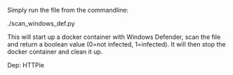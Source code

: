 Simply run the file from the commandline:

./scan_windows_def.py <filename>

This will start up a docker container with Windows Defender, scan the file and return a boolean value (0=not infected, 1=infected). 
It will then stop the docker container and clean it up.
  
Dep: HTTPie
